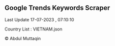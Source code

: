 

## Google Trends Keywords Scraper 
 
Last Update 17-07-2023 , 07:10:10

Country List :
VIETNAM.json



© Abdul Muttaqin 
